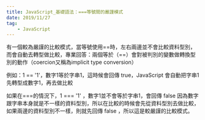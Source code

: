 ```yaml
---
title: JavaScript_基礎語法：===等號間的嚴謹模式
date: 2019/11/27
tag: 
    - JavaScript
---
```


有一個較為嚴謹的比較模式，當等號使用==時，左右兩邊並不會比較資料型別，而會自動去轉型做比較，專業回答：兩個等於（==）會對被判別的變數做轉換型別的動作（coercion又稱為implicit type conversion）

例如：1 == '1'，數字1等於字串1，這時候會回傳 true，JavaScript 會自動把字串1先轉型成數字1，再去做比較

如果在===的情況下，1 === '1' ，數字1並不會等於字串1，會回傳 false 因為數字跟字串本身就是不一樣的資料型別，所以在比較的時候會先從資料型別去做比較，如果兩邊的資料型別不一樣，則就先回傳 false ，所以這是較嚴謹的比較模式。
